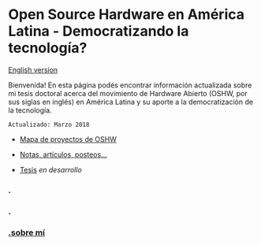 # Open Source Hardware en América Latina - Democratizando la tecnología?


[English version](../README.md)


Bienvenida! En esta página podés encontrar información actualizada sobre mi tesis doctoral acerca del movimiento de Hardware Abierto (OSHW, por sus siglas en inglés) en América Latina y su aporte a la democratización de la tecnología. 

```
Actualizado: Marzo 2018
```

- [Mapa de proyectos de OSHW](https://github.com/thessaly/OpenHWMap)

- [Notas, artículos, posteos...](proyectos.md)

- [Tesis](tesis.md) _en desarrollo_

### .
### .
### [.sobre mí](yo.md)
